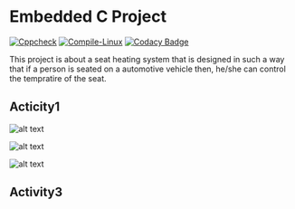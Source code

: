 # Embedded C Project
[![Cppcheck](https://github.com/Rahul7259/Activity1/actions/workflows/code.yml/badge.svg)](https://github.com/Rahul7259/Activity1/actions/workflows/code.yml)
[![Compile-Linux](https://github.com/Rahul7259/Activity1/actions/workflows/compile.yml/badge.svg)](https://github.com/Rahul7259/Activity1/actions/workflows/compile.yml)
[![Codacy Badge](https://app.codacy.com/project/badge/Grade/365857b90c764797bce70f9ec80b1a62)](https://www.codacy.com/gh/Rahul7259/Activity1/dashboard?utm_source=github.com&amp;utm_medium=referral&amp;utm_content=Rahul7259/Activity1&amp;utm_campaign=Badge_Grade)

This project is about a seat heating system that is designed in such a way that if a person is seated on a automotive vehicle then, he/she can control the tempratire of the seat.
## Acticity1
![alt text](https://github.com/Rahul7259/Activity1/blob/212e5ee0ed2b4be18ce2750bb388cb012a018926/simulation/LED_ON.png)

![alt text](https://github.com/Rahul7259/Activity1/blob/212e5ee0ed2b4be18ce2750bb388cb012a018926/simulation/SW1_ON.png)

![alt text](https://github.com/Rahul7259/Activity1/blob/212e5ee0ed2b4be18ce2750bb388cb012a018926/simulation/SW2_ON.png)

## Activity3
